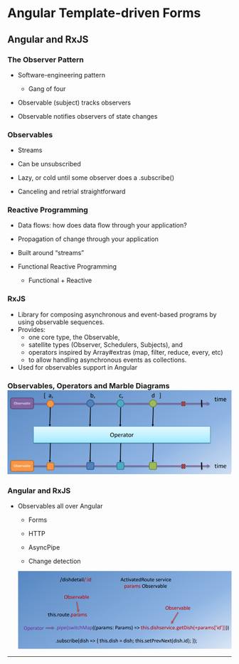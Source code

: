 # 

# Angular Template-driven Forms

## Angular and RxJS

### The Observer Pattern

* Software-engineering pattern

  * Gang of four

* Observable \(subject\) tracks observers

* Observable notifies observers of state changes

### Observables

* Streams

* Can be unsubscribed

* Lazy, or cold until some observer does a .subscribe\(\)

* Canceling and retrial straightforward

### Reactive Programming

* Data flows: how does data flow through your application?

* Propagation of change through your application

* Built around “streams”

* Functional Reactive Programming

  * Functional + Reactive

### RxJS

* Library for composing asynchronous and event-based programs by using observable sequences.
* Provides:
  * one core type, the Observable,
  * satellite types \(Observer, Schedulers, Subjects\), and
  * operators inspired by Array\#extras \(map, filter, reduce, every, etc\)
  * to allow handling asynchronous events as collections.
* Used for observables support in Angular

### Observables, Operators and Marble Diagrams![](/assets/L2W3_4OOMD.png)

### Angular and RxJS

* Observables all over Angular

  * Forms

  * HTTP

  * AsyncPipe

  * Change detection

  ![](/assets/L2W3_4AngularRxJs.png)

---

## 



